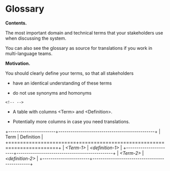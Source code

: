 Glossary
========

**Contents.**

The most important domain and technical terms that your stakeholders use
when discussing the system.

You can also see the glossary as source for translations if you work in
multi-language teams.

**Motivation.**

You should clearly define your terms, so that all stakeholders

-   have an identical understanding of these terms

-   do not use synonyms and homonyms

```{=html}
<!-- -->
```
-   A table with columns \<Term\> and \<Definition\>.

-   Potentially more columns in case you need translations.

+-----------------------+-----------------------------------------------+
| Term                  | Definition                                    |
+=======================+===============================================+
| *\<Term-1\>*          | *\<definition-1\>*                            |
+-----------------------+-----------------------------------------------+
| *\<Term-2\>*          | *\<definition-2\>*                            |
+-----------------------+-----------------------------------------------+
